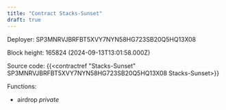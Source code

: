 ```yaml
---
title: "Contract Stacks-Sunset"
draft: true
---
```

Deployer: SP3MNRVJBRFBT5XVY7NYN58HG723SB20Q5HQ13X08


 



Block height: 165824 (2024-09-13T13:01:58.000Z)

Source code: {{<contractref "Stacks-Sunset" SP3MNRVJBRFBT5XVY7NYN58HG723SB20Q5HQ13X08 Stacks-Sunset>}}

Functions:

* airdrop _private_
